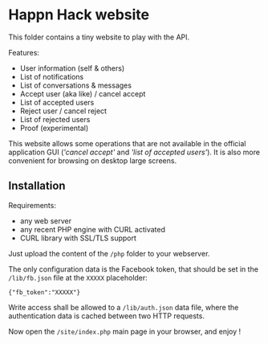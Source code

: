 # Happn Hack website

This folder contains a tiny website to play with the API.

Features:
* User information (self & others)
* List of notifications
* List of conversations & messages
* Accept user (aka like) / cancel accept
* List of accepted users
* Reject user / cancel reject
* List of rejected users
* Proof (experimental)

This website allows some operations that are not available in the official application GUI (_'cancel accept'_ and _'list of accepted users'_). It is also more convenient for browsing on desktop large screens.

## Installation

Requirements:
- any web server
- any recent PHP engine with CURL activated
- CURL library with SSL/TLS support

Just upload the content of the `/php` folder to your webserver.

The only configuration data is the Facebook token, that should be set in the `/lib/fb.json` file at the `XXXXX` placeholder:
```
{"fb_token":"XXXXX"}
```

Write access shall be allowed to a `/lib/auth.json` data file, where the authentication data is cached between two HTTP requests.

Now open the `/site/index.php` main page in your browser, and enjoy !
